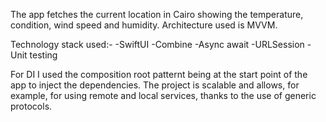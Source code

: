The app fetches the current location in Cairo showing the temperature, condition, wind speed and humidity.
Architecture used is MVVM.

Technology stack used:-
-SwiftUI
-Combine
-Async await
-URLSession
-Unit testing

For DI I used the composition root patternt being at the start point of the app to inject the dependencies.
The project is scalable and allows, for example, for using remote and local services, thanks to the use of generic protocols.
